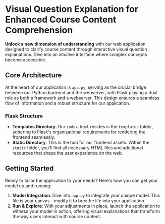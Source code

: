 # Visual Question Explanation for Enhanced Course Content Comprehension

**Unlock a new dimension of understanding** with our web application designed to clarify course content through interactive visual question explanations. Dive into an intuitive interface where complex concepts become accessible.

## Core Architecture

At the heart of our application is `app.py`, serving as the crucial bridge between our Python backend and the webserver, with Flask playing a dual role as both a framework and a webserver. This design ensures a seamless flow of information and a robust structure for our application.

### Flask Structure

- **Templates Directory**: Our `index.html` resides in the `templates` folder, adhering to Flask's organizational requirements for rendering the frontend seamlessly.
- **Static Directory**: This is the hub for our frontend assets. Within the `static` folder, you'll find all necessary HTML files and additional resources that shape the user experience on the web.

## Getting Started

Ready to tailor the application to your needs? Here's how you can get your model up and running:

1. **Model Integration**: Dive into `app.py` to integrate your unique model. This file is your canvas - modify it to breathe life into your application.
2. **Run & Explore**: With your adjustments in place, launch the application to witness your model in action, offering visual explanations that transform the way users interact with course content.
